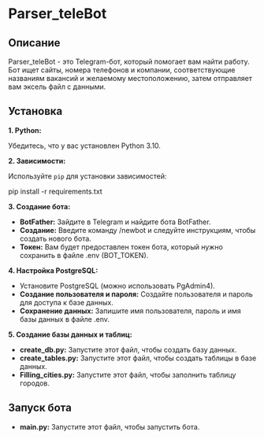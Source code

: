 # Parser_teleBot

## Описание

Parser_teleBot - это Telegram-бот, который помогает вам найти работу.
Бот ищет сайты, номера телефонов и компании, соответствующие названиям вакансий
и желаемому местоположению, затем отправляет вам эксель файл с данными.

## Установка

**1. Python:**

Убедитесь, что у вас установлен Python 3.10.

**2. Зависимости:**

Используйте `pip` для установки зависимостей:

pip install -r requirements.txt


**3. Создание бота:**

* **BotFather:** Зайдите в Telegram и найдите бота BotFather.
* **Создание:** Введите команду /newbot и следуйте инструкциям, чтобы создать нового бота.
* **Токен:** Вам будет предоставлен токен бота, который нужно сохранить в файле .env (BOT_TOKEN).

**4. Настройка PostgreSQL:**

* Установите PostgreSQL (можно использовать PgAdmin4).
* **Создание пользователя и пароля:** Создайте пользователя и пароль для доступа к базе данных.
* **Сохранение данных:** Запишите имя пользователя, пароль и имя базы данных в файле .env.

**5. Создание базы данных и таблиц:**

* **create_db.py:** Запустите этот файл, чтобы создать базу данных.
* **create_tables.py:** Запустите этот файл, чтобы создать таблицы в базе данных.
* **Filling_cities.py:** Запустите этот файл, чтобы заполнить таблицу городов.

## Запуск бота

* **main.py:** Запустите этот файл, чтобы запустить бота.

  